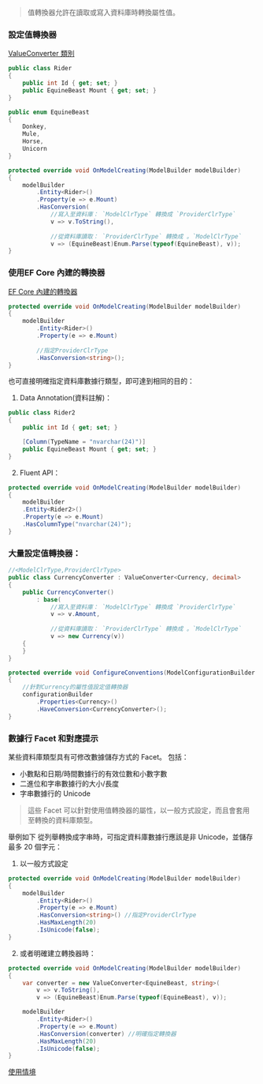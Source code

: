 
> 值轉換器允許在讀取或寫入資料庫時轉換屬性值。

### 設定值轉換器

[ValueConverter 類別](https://learn.microsoft.com/zh-tw/ef/core/modeling/value-conversions?tabs=data-annotations#the-valueconverter-class)

```C#
public class Rider
{
    public int Id { get; set; }
    public EquineBeast Mount { get; set; }
}

public enum EquineBeast
{
    Donkey,
    Mule,
    Horse,
    Unicorn
}

protected override void OnModelCreating(ModelBuilder modelBuilder)
{
    modelBuilder
        .Entity<Rider>()
        .Property(e => e.Mount)
        .HasConversion(
	        //寫入至資料庫： `ModelClrType` 轉換成 `ProviderClrType`
            v => v.ToString(), 
            
            //從資料庫讀取： `ProviderClrType` 轉換成 。`ModelClrType`
            v => (EquineBeast)Enum.Parse(typeof(EquineBeast), v));
}
```

### 使用EF Core 內建的轉換器

[EF Core 內建的轉換器](https://learn.microsoft.com/zh-tw/ef/core/modeling/value-conversions?tabs=fluent-api#built-in-converters)

```C#
protected override void OnModelCreating(ModelBuilder modelBuilder)
{
    modelBuilder
        .Entity<Rider>()
        .Property(e => e.Mount)
        
        //指定ProviderClrType
        .HasConversion<string>();
}
```

也可直接明確指定資料庫數據行類型，即可達到相同的目的：
1. Data Annotation(資料註解)：
```C#
public class Rider2
{
    public int Id { get; set; }

    [Column(TypeName = "nvarchar(24)")]
    public EquineBeast Mount { get; set; }
}
```

2. Fluent API：
```C#
protected override void OnModelCreating(ModelBuilder modelBuilder)
{
    modelBuilder
    .Entity<Rider2>()
    .Property(e => e.Mount)
    .HasColumnType("nvarchar(24)");
}
```

### 大量設定值轉換器：
```C#
//<ModelClrType,ProviderClrType>
public class CurrencyConverter : ValueConverter<Currency, decimal>
{
    public CurrencyConverter()
        : base(
	        //寫入至資料庫： `ModelClrType` 轉換成 `ProviderClrType`
            v => v.Amount,
            
            //從資料庫讀取： `ProviderClrType` 轉換成 。`ModelClrType`
            v => new Currency(v))
    {
    }
}

protected override void ConfigureConventions(ModelConfigurationBuilder configurationBuilder)
{
	//針對Currency的屬性值設定值轉換器
    configurationBuilder
        .Properties<Currency>()
        .HaveConversion<CurrencyConverter>();
}
```

### 數據行 Facet 和對應提示

某些資料庫類型具有可修改數據儲存方式的 Facet。 包括：
- 小數點和日期/時間數據行的有效位數和小數字數
- 二進位和字串數據行的大小/長度
- 字串數據行的 Unicode

> 這些 Facet 可以針對使用值轉換器的屬性，以一般方式設定，而且會套用至轉換的資料庫類型。

舉例如下
從列舉轉換成字串時，可指定資料庫數據行應該是非 Unicode，並儲存最多 20 個字元：
1. 以一般方式設定
```C#
protected override void OnModelCreating(ModelBuilder modelBuilder)
{
    modelBuilder
        .Entity<Rider>()
        .Property(e => e.Mount)
        .HasConversion<string>() //指定ProviderClrType
        .HasMaxLength(20)
        .IsUnicode(false);
}
```

2. 或者明確建立轉換器時：
```C#
protected override void OnModelCreating(ModelBuilder modelBuilder)
{
    var converter = new ValueConverter<EquineBeast, string>(
        v => v.ToString(),
        v => (EquineBeast)Enum.Parse(typeof(EquineBeast), v));

    modelBuilder
        .Entity<Rider>()
        .Property(e => e.Mount)
        .HasConversion(converter) //明確指定轉換器
        .HasMaxLength(20)
        .IsUnicode(false);
}
```

[使用情境](https://learn.microsoft.com/zh-tw/ef/core/modeling/value-conversions?tabs=data-annotations#examples)
